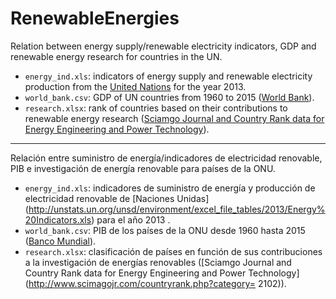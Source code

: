 # RenewableEnergies
Relation between energy supply/renewable electricity indicators, GDP and renewable energy research for countries in the UN.

* `energy_ind.xls`: indicators of energy supply and renewable electricity production from the [United Nations](http://unstats.un.org/unsd/environment/excel_file_tables/2013/Energy%20Indicators.xls) for the year 2013.
* `world_bank.csv`: GDP of UN countries from 1960 to 2015 ([World Bank](http://data.worldbank.org/indicator/NY.GDP.MKTP.CD)). 
* `research.xlsx`: rank of countries based on their contributions to renewable energy research ([Sciamgo Journal and Country Rank data for Energy Engineering and Power Technology](http://www.scimagojr.com/countryrank.php?category=2102)).
_______________________________________________________________________________________________________________
Relación entre suministro de energía/indicadores de electricidad renovable, PIB e investigación de energía renovable para países de la ONU.

* `energy_ind.xls`: indicadores de suministro de energía y producción de electricidad renovable de [Naciones Unidas] (http://unstats.un.org/unsd/environment/excel_file_tables/2013/Energy%20Indicators.xls) para el año 2013 .
* `world_bank.csv`: PIB de los países de la ONU desde 1960 hasta 2015 ([Banco Mundial](http://data.worldbank.org/indicator/NY.GDP.MKTP.CD)).
* `research.xlsx`: clasificación de países en función de sus contribuciones a la investigación de energías renovables ([Sciamgo Journal and Country Rank data for Energy Engineering and Power Technology](http://www.scimagojr.com/countryrank.php?category= 2102)).
